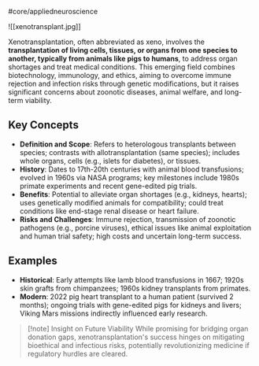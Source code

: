 #core/appliedneuroscience 

![[xenotransplant.jpg]]

Xenotransplantation, often abbreviated as xeno, involves the **transplantation of living cells, tissues, or organs from one species to another, typically from animals like pigs to humans**, to address organ shortages and treat medical conditions. This emerging field combines biotechnology, immunology, and ethics, aiming to overcome immune rejection and infection risks through genetic modifications, but it raises significant concerns about zoonotic diseases, animal welfare, and long-term viability.

## Key Concepts

- **Definition and Scope**: Refers to heterologous transplants between species; contrasts with allotransplantation (same species); includes whole organs, cells (e.g., islets for diabetes), or tissues.
- **History**: Dates to 17th-20th centuries with animal blood transfusions; evolved in 1960s via NASA programs; key milestones include 1980s primate experiments and recent gene-edited pig trials.
- **Benefits**: Potential to alleviate organ shortages (e.g., kidneys, hearts); uses genetically modified animals for compatibility; could treat conditions like end-stage renal disease or heart failure.
- **Risks and Challenges**: Immune rejection, transmission of zoonotic pathogens (e.g., porcine viruses), ethical issues like animal exploitation and human trial safety; high costs and uncertain long-term success.

## Examples

- **Historical**: Early attempts like lamb blood transfusions in 1667; 1920s skin grafts from chimpanzees; 1960s kidney transplants from primates.
- **Modern**: 2022 pig heart transplant to a human patient (survived 2 months); ongoing trials with gene-edited pigs for kidneys and livers; Viking Mars missions indirectly influenced early research.

> [!note] Insight on Future Viability
> While promising for bridging organ donation gaps, xenotransplantation's success hinges on mitigating bioethical and infectious risks, potentially revolutionizing medicine if regulatory hurdles are cleared.